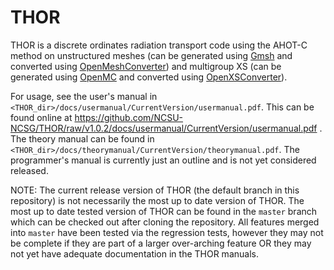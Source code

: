 # THOR

THOR is a discrete ordinates radiation transport code using the AHOT-C method on unstructured meshes (can be generated using [Gmsh](https://gmsh.info/) and converted using [OpenMeshConverter](https://github.com/nfherrin/OpenMeshConverter)) and multigroup XS (can be generated using [OpenMC](https://github.com/openmc-dev/openmc) and converted using [OpenXSConverter](https://github.com/nfherrin/OpenXSConverter)).

For usage, see the user's manual in `<THOR_dir>/docs/usermanual/CurrentVersion/usermanual.pdf`.
This can be found online at https://github.com/NCSU-NCSG/THOR/raw/v1.0.2/docs/usermanual/CurrentVersion/usermanual.pdf .
The theory manual can be found in `<THOR_dir>/docs/theorymanual/CurrentVersion/theorymanual.pdf`.
The programmer's manual is currently just an outline and is not yet considered released.

NOTE: The current release version of THOR (the default branch in this repository) is not necessarily the most up to date version of THOR.
The most up to date tested version of THOR can be found in the `master` branch which can be checked out after cloning the repository.
All features merged into `master` have been tested via the regression tests, however they may not be complete if they are part of a larger over-arching feature OR they may not yet have adequate documentation in the THOR manuals.
